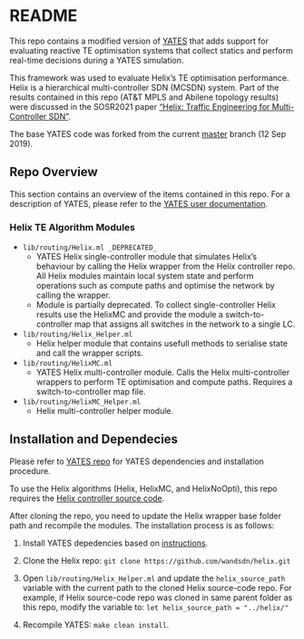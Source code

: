 # README #

This repo contains a modified version of [YATES](https://cornell-netlab.github.io/yates/)
that adds support for evaluating reactive TE optimisation systems that
collect statics and perform real-time decisions during a YATES simulation.

This framework was used to evaluate Helix’s TE optimisation performance. Helix
is a hierarchical multi-controller SDN (MCSDN) system. Part of the results
contained in this repo (AT&T MPLS and Abilene topology results) were discussed
in the SOSR2021 paper 
[“Helix: Traffic Engineering for Multi-Controller SDN”](https://doi.org/10.1145/3482898.3483354).

The base YATES code was forked from the current 
[master](https://github.com/cornell-netlab/yates/commit/138242186975a8f5bcfe5518903108e6a6666f22) 
branch (12 Sep 2019).



## Repo Overview ##

This section contains an overview of the items contained in this repo. For a
description of YATES, please refer to the [YATES user documentation](https://cornell-netlab.github.io/yates/).
 

### Helix TE Algorithm Modules ###

* `lib/routing/Helix.ml _DEPRECATED_`
    * YATES Helix single-controller module that simulates Helix’s behaviour
      by calling the Helix wrapper from the Helix controller repo. All Helix
      modules maintain local system state and perform operations such as 
      compute paths and optimise the network by calling the wrapper.
     * Module is partially deprecated. To collect single-controller Helix
       results use the HelixMC and provide the module a switch-to-controller
       map that assigns all switches in the network to a single LC.
* `lib/routing/Helix_Helper.ml`
    * Helix helper module that contains usefull methods to serialise state and
      call the wrapper scripts.
* `lib/routing/HelixMC.ml`
    * YATES Helix multi-controller module. Calls the Helix multi-controller
      wrappers to perform TE optimisation and compute paths. Requires
      a switch-to-controller map file.
* `lib/routing/HelixMC_Helper.ml`
    * Helix multi-controller helper module.


## Installation and Dependecies ##

Please refer to [YATES repo](https://github.com/cornell-netlab/yates) for
YATES dependencies and installation procedure.

To use the Helix algorithms (Helix, HelixMC, and HelixNoOpti), this repo
requires the [Helix controller source code](https://github.com/wandsdn/helix).

After cloning the repo, you need to update the Helix wrapper base folder path
and recompile the modules. The installation process is as follows:

1) Install YATES depedencies based on [instructions](https://github.com/cornell-netlab/yates).

2) Clone the Helix repo: `git clone https://github.com/wandsdn/helix.git`

3) Open `lib/routing/Helix_Helper.ml` and update the `helix_source_path`
   variable with the current path to the cloned Helix source-code repo.
   For example, if Helix source-code repo was cloned in same parent folder
   as this repo, modify the variable to: `let helix_source_path = "../helix/"`

4) Recompile YATES: `make clean install`.
